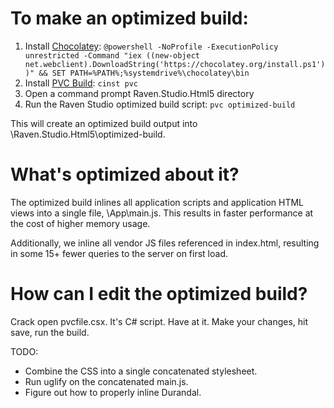 # To make an optimized build:

1. Install <a href="https://chocolatey.org">Chocolatey</a>: ```@powershell -NoProfile -ExecutionPolicy unrestricted -Command "iex ((new-object net.webclient).DownloadString('https://chocolatey.org/install.ps1'))" && SET PATH=%PATH%;%systemdrive%\chocolatey\bin```
2. Install <a href="http://pvcbuild.com/#getting-started">PVC Build</a>: ```cinst pvc```
3. Open a command prompt Raven.Studio.Html5 directory
4. Run the Raven Studio optimized build script: ```pvc optimized-build```
	
This will create an optimized build output into \Raven.Studio.Html5\optimized-build.

# What's optimized about it?
The optimized build inlines all application scripts and application HTML views into a single file, \App\main.js. This results in faster performance at the cost of higher memory usage.

Additionally, we inline all vendor JS files referenced in index.html, resulting in some 15+ fewer queries to the server on first load.

# How can I edit the optimized build?
Crack open pvcfile.csx. It's C# script. Have at it. Make your changes, hit save, run the build.

TODO:
 
- Combine the CSS into a single concatenated stylesheet.
- Run uglify on the concatenated main.js.
- Figure out how to properly inline Durandal.